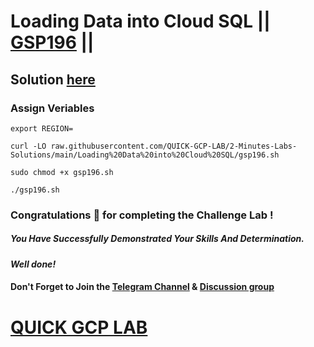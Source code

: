 # Loading Data into Cloud SQL || [GSP196](https://www.cloudskillsboost.google/focuses/1157?parent=catalog) ||

## Solution [here]()

### Assign Veriables
```
export REGION=
```
```
curl -LO raw.githubusercontent.com/QUICK-GCP-LAB/2-Minutes-Labs-Solutions/main/Loading%20Data%20into%20Cloud%20SQL/gsp196.sh

sudo chmod +x gsp196.sh

./gsp196.sh
```

### Congratulations 🎉 for completing the Challenge Lab !

##### *You Have Successfully Demonstrated Your Skills And Determination.*

#### *Well done!*

#### Don't Forget to Join the [Telegram Channel](https://t.me/QuickGcpLab) & [Discussion group](https://t.me/QuickGcpLabChats)

# [QUICK GCP LAB](https://www.youtube.com/@quickgcplab)